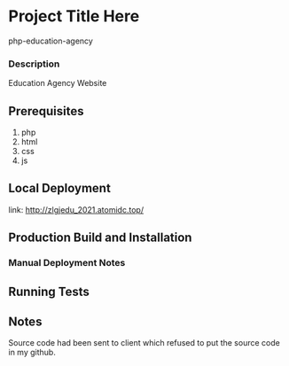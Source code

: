 # Project Title Here
php-education-agency

### Description
Education Agency Website 

## Prerequisites
1. php
2. html
3. css
4. js


## Local Deployment
link: http://zlgjedu_2021.atomidc.top/

## Production Build and Installation

### Manual Deployment Notes

## Running Tests

## Notes
Source code had been sent to client which refused to put the source code in my github.
